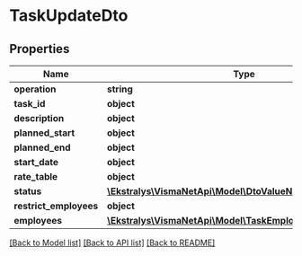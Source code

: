 # TaskUpdateDto

## Properties
Name | Type | Description | Notes
------------ | ------------- | ------------- | -------------
**operation** | **string** |  | [optional] 
**task_id** | **object** |  | [optional] 
**description** | **object** |  | [optional] 
**planned_start** | **object** |  | [optional] 
**planned_end** | **object** |  | [optional] 
**start_date** | **object** |  | [optional] 
**rate_table** | **object** |  | [optional] 
**status** | [**\Ekstralys\VismaNetApi\Model\DtoValueNullableProjectStatus**](DtoValueNullableProjectStatus.md) |  | [optional] 
**restrict_employees** | **object** |  | [optional] 
**employees** | [**\Ekstralys\VismaNetApi\Model\TaskEmployeeUpdateDto[]**](TaskEmployeeUpdateDto.md) |  | [optional] 

[[Back to Model list]](../README.md#documentation-for-models) [[Back to API list]](../README.md#documentation-for-api-endpoints) [[Back to README]](../README.md)


